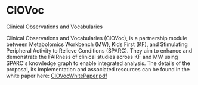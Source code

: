 # ClOVoc
Clinical Observations and Vocabularies

Clinical Observations and Vocabularies (ClOVoc),
is a partnership module between Metabolomics Workbench (MW), Kids First (KF), and Stimulating Peripheral Activity to Relieve Conditions (SPARC). They aim to enhance and demonstrate the FAIRness of clinical studies across KF and MW using SPARC's knowledge graph to enable integrated analysis. The details of the proposal, its implementation and associated resources can be found in the white paper here: [ClOVocWhitePaper.pdf](https://github.com/rsvasangh/ClOVoc/files/9680104/ClOVocWhitePaper.pdf)
